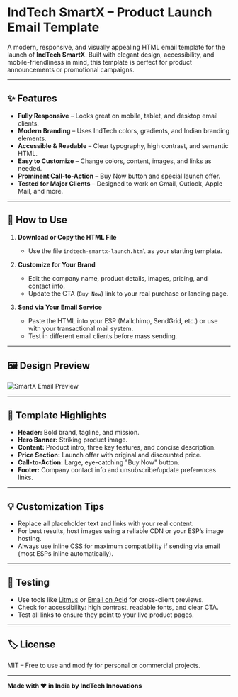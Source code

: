 # IndTech SmartX – Product Launch Email Template

A modern, responsive, and visually appealing HTML email template for the launch of **IndTech SmartX**. Built with elegant design, accessibility, and mobile-friendliness in mind, this template is perfect for product announcements or promotional campaigns.

---

## ✨ Features

- **Fully Responsive** – Looks great on mobile, tablet, and desktop email clients.
- **Modern Branding** – Uses IndTech colors, gradients, and Indian branding elements.
- **Accessible & Readable** – Clear typography, high contrast, and semantic HTML.
- **Easy to Customize** – Change colors, content, images, and links as needed.
- **Prominent Call-to-Action** – Buy Now button and special launch offer.
- **Tested for Major Clients** – Designed to work on Gmail, Outlook, Apple Mail, and more.

---

## 🚀 How to Use

1. **Download or Copy the HTML File**

   - Use the file `indtech-smartx-launch.html` as your starting template.

2. **Customize for Your Brand**

   - Edit the company name, product details, images, pricing, and contact info.
   - Update the CTA (`Buy Now`) link to your real purchase or landing page.

3. **Send via Your Email Service**

   - Paste the HTML into your ESP (Mailchimp, SendGrid, etc.) or use with your transactional mail system.
   - Test in different email clients before mass sending.

---

## 🖼️ Design Preview

![SmartX Email Preview](https://images.unsplash.com/photo-1531256379416-9f000e90aacc?w=1200&auto=format&fit=crop&q=80)

---

## 📝 Template Highlights

- **Header:** Bold brand, tagline, and mission.
- **Hero Banner:** Striking product image.
- **Content:** Product intro, three key features, and concise description.
- **Price Section:** Launch offer with original and discounted price.
- **Call-to-Action:** Large, eye-catching "Buy Now" button.
- **Footer:** Company contact info and unsubscribe/update preferences links.

---

## 💡 Customization Tips

- Replace all placeholder text and links with your real content.
- For best results, host images using a reliable CDN or your ESP’s image hosting.
- Always use inline CSS for maximum compatibility if sending via email (most ESPs inline automatically).

---

## 📧 Testing

- Use tools like [Litmus](https://litmus.com/) or [Email on Acid](https://www.emailonacid.com/) for cross-client previews.
- Check for accessibility: high contrast, readable fonts, and clear CTA.
- Test all links to ensure they point to your live product pages.

---

## 🏷️ License

MIT – Free to use and modify for personal or commercial projects.

---

**Made with ❤️ in India by IndTech Innovations**
